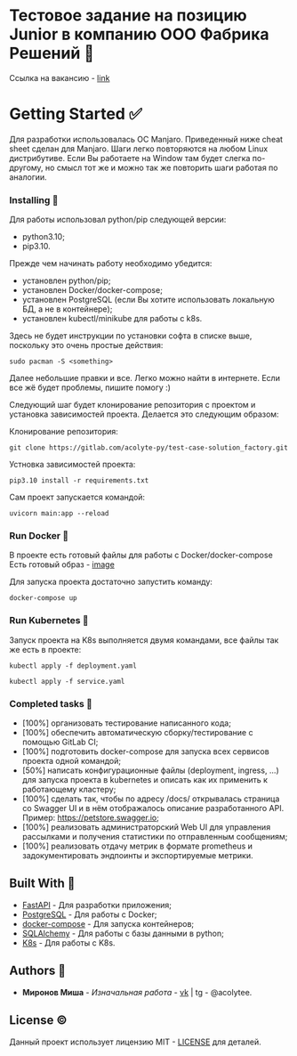 # Тестовое задание на позицию Junior в компанию ООО Фабрика Решений 📄
Ссылка на вакансию - [link](https://tomsk.hh.ru/vacancy/80082407?hhtmFrom=chat)

# Getting Started ✅
Для разработки использовалась ОС Manjaro. Приведенный ниже cheat sheet сделан для Manjaro. Шаги легко повторяются на любом Linux дистрибутиве.
Если Вы работаете на Window там будет слегка по-другому, но смысл тот же и можно так же повторить шаги работая по аналогии.

### Installing 🔨
Для работы использовал python/pip следующей версии:
* python3.10;
* pip3.10.

Прежде чем начинать работу необходимо убедится:
  * установлен python/pip;
  * установлен Docker/docker-compose;
  * установлен PostgreSQL (если Вы хотите использовать локальную БД, а не в контейнере);
  * установлен kubectl/minikube для работы с k8s.

Здесь не будет инструкции по установки софта в списке выше, поскольку это очень простые действия:
```
sudo pacman -S <something>
```
Далее небольшие правки и все. Легко можно найти в интернете. Если все жё будет проблемы, пишите помогу :)

Следующий шаг будет клонирование репозитория с проектом и установка зависимостей проекта. Делается это следующим образом:

Клонирование репозитория:
```
git clone https://gitlab.com/acolyte-py/test-case-solution_factory.git
```
Устновка зависимостей проекта:
```
pip3.10 install -r requirements.txt
```
Сам проект запускается командой:
```
uvicorn main:app --reload
```

### Run Docker 🔴
В проекте есть готовый файлы для работы с Docker/docker-compose
Есть готовый образ - [image](https://hub.docker.com/repository/docker/acolytelovedev/fabric-api-k8s/general)

Для запуска проекта достаточно запустить команду:
```
docker-compose up
```

### Run Kubernetes 🔴
Запуск проекта на K8s выполняется двумя командами, все файлы так же есть в проекте:
```
kubectl apply -f deployment.yaml
```
```
kubectl apply -f service.yaml
```

### Completed tasks 🐾
* [100%] организовать тестирование написанного кода;
* [100%] обеспечить автоматическую сборку/тестирование с помощью GitLab CI;
* [100%] подготовить docker-compose для запуска всех сервисов проекта одной командой;
* [50%] 
написать конфигурационные файлы (deployment, ingress, …) для запуска проекта в kubernetes и описать как их применить к работающему кластеру;
* [100%] сделать так, чтобы по адресу /docs/ открывалась страница со Swagger UI и в нём отображалось описание разработанного API. Пример: https://petstore.swagger.io;
* [100%] реализовать администраторский Web UI для управления рассылками и получения статистики по отправленным сообщениям;
* [100%] реализовать отдачу метрик в формате prometheus и задокументировать эндпоинты и экспортируемые метрики.


## Built With 🔧
* [FastAPI](https://fastapi.tiangolo.com/) - Для разработки приложения;
* [PostgreSQL](https://www.postgresql.org/docs/) - Для работы с Docker;
* [docker-compose](https://docs.docker.com/compose/) - Для запуска контейнеров;
* [SQLAlchemy](https://docs.sqlalchemy.org/en/20/) - Для работы с базы данными в python;
* [K8s](https://kubernetes.io/docs/home/) - Для работы с K8s.

## Authors 🗿

* **Миронов Миша** - *Изначальная работа* - [vk](https://vk.com/acolyte_py) | tg - @acolytee.

## License ©

Данный проект использует лицензию MIT - [LICENSE](LICENSE) для деталей.
